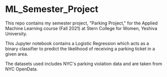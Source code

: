 # ML_Semester_Project
This repo contains my semester project, "Parking Project," for the Applied Machine Learning course (Fall 2021) at Stern College for Women, Yeshiva University.

This Jupyter notebook contains a Logistic Regression which acts as a binary classifier to predict the likelihood of receiving a parking ticket in a given area.

The datasets used includes NYC's parking violation data and are taken from NYC OpenData.
